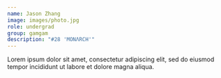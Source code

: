 ```yaml
---
name: Jason Zhang
image: images/photo.jpg
role: undergrad
group: gamgam
description: "#28 'MONΛRCH'"
---
```


Lorem ipsum dolor sit amet, consectetur adipiscing elit, sed do eiusmod tempor incididunt ut labore et dolore magna aliqua.
